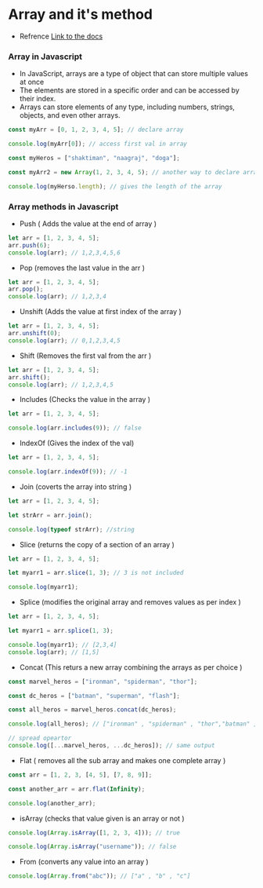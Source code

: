 # Array and it's method

- Refrence <a href="https://developer.mozilla.org/en-US/docs/Web/JavaScript/Reference/Global_Objects/Array">Link to the docs </a>

### Array in Javascript

- In JavaScript, arrays are a type of object that can store multiple values at once
- The elements are stored in a specific order and can be accessed by their index.
- Arrays can store elements of any type, including numbers, strings, objects, and even other arrays.

```js
const myArr = [0, 1, 2, 3, 4, 5]; // declare array

console.log(myArr[0]); // access first val in array

const myHeros = ["shaktiman", "naagraj", "doga"];

const myArr2 = new Array(1, 2, 3, 4, 5); // another way to declare array

console.log(myHerso.length); // gives the length of the array
```

### Array methods in Javascript

- Push ( Adds the value at the end of array )

```js
let arr = [1, 2, 3, 4, 5];
arr.push(6);
console.log(arr); // 1,2,3,4,5,6
```

- Pop (removes the last value in the arr )

```js
let arr = [1, 2, 3, 4, 5];
arr.pop();
console.log(arr); // 1,2,3,4
```

- Unshift (Adds the value at first index of the array )

```js
let arr = [1, 2, 3, 4, 5];
arr.unshift(0);
console.log(arr); // 0,1,2,3,4,5
```

- Shift (Removes the first val from the arr )

```js
let arr = [1, 2, 3, 4, 5];
arr.shift();
console.log(arr); // 1,2,3,4,5
```

- Includes (Checks the value in the array )

```js
let arr = [1, 2, 3, 4, 5];

console.log(arr.includes(9)); // false
```

- IndexOf (Gives the index of the val)

```js
let arr = [1, 2, 3, 4, 5];

console.log(arr.indexOf(9)); // -1
```

- Join (coverts the array into string )

```js
let arr = [1, 2, 3, 4, 5];

let strArr = arr.join();

console.log(typeof strArr); //string
```

- Slice (returns the copy of a section of an array )

```js
let arr = [1, 2, 3, 4, 5];

let myarr1 = arr.slice(1, 3); // 3 is not included

console.log(myarr1);
```

- Splice (modifies the original array and removes values as per index )

```js
let arr = [1, 2, 3, 4, 5];

let myarr1 = arr.splice(1, 3);

console.log(myarr1); // [2,3,4]
console.log(arr); // [1,5]
```

- Concat (This returs a new array combining the arrays as per choice )

```js
const marvel_heros = ["ironman", "spiderman", "thor"];

const dc_heros = ["batman", "superman", "flash"];

const all_heros = marvel_heros.concat(dc_heros);

console.log(all_heros); // ["ironman" , "spiderman" , "thor","batman" , "superman" , "flash"]

// spread opeartor
console.log([...marvel_heros, ...dc_heros]); // same output
```

- Flat ( removes all the sub array and makes one complete array )

```js
const arr = [1, 2, 3, [4, 5], [7, 8, 9]];

const another_arr = arr.flat(Infinity);

console.log(another_arr);
```

- isArray (checks that value given is an array or not )

```js
console.log(Array.isArray([1, 2, 3, 4])); // true

console.log(Array.isArray("username")); // false
```

- From (converts any value into an array )

```js
console.log(Array.from("abc")); // ["a" , "b" , "c"]
```

